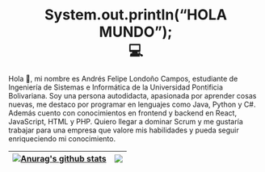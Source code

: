 <h1 align="center"> System.out.println(“HOLA MUNDO”);  
  <br>💻
</h1>

<p>
  Hola 👋, mi nombre es Andrés Felipe Londoño Campos, estudiante de Ingeniería de Sistemas e Informática de la Universidad Pontificia Bolivariana. Soy una persona         autodidacta, apasionada por aprender cosas nuevas, me destaco por programar en lenguajes como Java, Python y C#. Además cuento con conocimientos en frontend y backend   en React, JavaScript, HTML y PHP. Quiero llegar a dominar Scrum y me gustaría trabajar para una empresa que valore mis habilidades y pueda seguir enriqueciendo mi       conocimiento.
</p>
  
  
 | <a href="https://github.com/anuraghazra/github-readme-stats"><img align="center" src="https://github-readme-stats.vercel.app/api?username=ApidriuC&show_icons=true&include_all_commits=true&theme=buefy&hide_border=true" alt="Anurag's github stats" /></a> | <a href="https://github.com/anuraghazra/github-readme-stats"><img align="center" src="https://github-readme-stats.vercel.app/api/top-langs/?username=ApidriuC&layout=compact&theme=buefy&hide_border=true" /></a> |
| ------------- | ------------- | 
  
